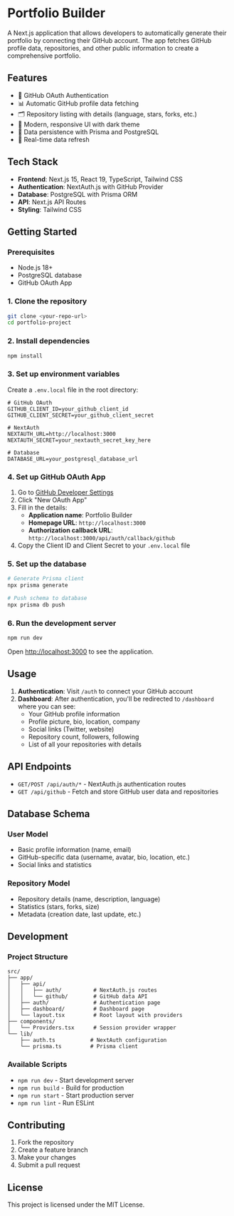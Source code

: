 # Portfolio Builder

A Next.js application that allows developers to automatically generate their portfolio by connecting their GitHub account. The app fetches GitHub profile data, repositories, and other public information to create a comprehensive portfolio.

## Features

- 🔐 GitHub OAuth Authentication
- 📊 Automatic GitHub profile data fetching
- 🗂️ Repository listing with details (language, stars, forks, etc.)
- 🎨 Modern, responsive UI with dark theme
- 💾 Data persistence with Prisma and PostgreSQL
- 🔄 Real-time data refresh

## Tech Stack

- **Frontend**: Next.js 15, React 19, TypeScript, Tailwind CSS
- **Authentication**: NextAuth.js with GitHub Provider
- **Database**: PostgreSQL with Prisma ORM
- **API**: Next.js API Routes
- **Styling**: Tailwind CSS

## Getting Started

### Prerequisites

- Node.js 18+ 
- PostgreSQL database
- GitHub OAuth App

### 1. Clone the repository

```bash
git clone <your-repo-url>
cd portfolio-project
```

### 2. Install dependencies

```bash
npm install
```

### 3. Set up environment variables

Create a `.env.local` file in the root directory:

```env
# GitHub OAuth
GITHUB_CLIENT_ID=your_github_client_id
GITHUB_CLIENT_SECRET=your_github_client_secret

# NextAuth
NEXTAUTH_URL=http://localhost:3000
NEXTAUTH_SECRET=your_nextauth_secret_key_here

# Database
DATABASE_URL=your_postgresql_database_url
```

### 4. Set up GitHub OAuth App

1. Go to [GitHub Developer Settings](https://github.com/settings/developers)
2. Click "New OAuth App"
3. Fill in the details:
   - **Application name**: Portfolio Builder
   - **Homepage URL**: `http://localhost:3000`
   - **Authorization callback URL**: `http://localhost:3000/api/auth/callback/github`
4. Copy the Client ID and Client Secret to your `.env.local` file

### 5. Set up the database

```bash
# Generate Prisma client
npx prisma generate

# Push schema to database
npx prisma db push
```

### 6. Run the development server

```bash
npm run dev
```

Open [http://localhost:3000](http://localhost:3000) to see the application.

## Usage

1. **Authentication**: Visit `/auth` to connect your GitHub account
2. **Dashboard**: After authentication, you'll be redirected to `/dashboard` where you can see:
   - Your GitHub profile information
   - Profile picture, bio, location, company
   - Social links (Twitter, website)
   - Repository count, followers, following
   - List of all your repositories with details

## API Endpoints

- `GET/POST /api/auth/*` - NextAuth.js authentication routes
- `GET /api/github` - Fetch and store GitHub user data and repositories

## Database Schema

### User Model
- Basic profile information (name, email)
- GitHub-specific data (username, avatar, bio, location, etc.)
- Social links and statistics

### Repository Model
- Repository details (name, description, language)
- Statistics (stars, forks, size)
- Metadata (creation date, last update, etc.)

## Development

### Project Structure

```
src/
├── app/
│   ├── api/
│   │   ├── auth/          # NextAuth.js routes
│   │   └── github/        # GitHub data API
│   ├── auth/              # Authentication page
│   ├── dashboard/         # Dashboard page
│   └── layout.tsx         # Root layout with providers
├── components/
│   └── Providers.tsx      # Session provider wrapper
└── lib/
    ├── auth.ts           # NextAuth configuration
    └── prisma.ts         # Prisma client
```

### Available Scripts

- `npm run dev` - Start development server
- `npm run build` - Build for production
- `npm run start` - Start production server
- `npm run lint` - Run ESLint

## Contributing

1. Fork the repository
2. Create a feature branch
3. Make your changes
4. Submit a pull request

## License

This project is licensed under the MIT License.
